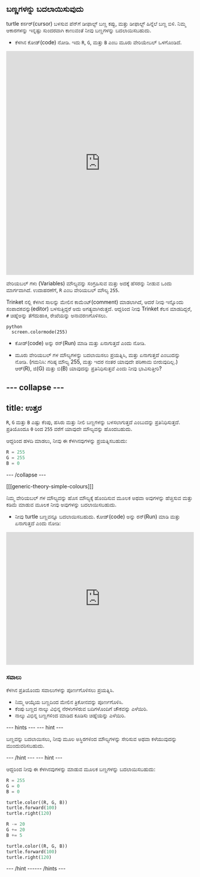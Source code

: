 ## ಬಣ್ಣಗಳನ್ನು ಬದಲಾಯಿಸುವುದು

turtle ಕರ್ಸರ್(cursor) ಬಳಸುವ ಪೆನ್‌ಗೆ ಡೀಫಾಲ್ಟ್ ಬಣ್ಣ ಕಪ್ಪು, ಮತ್ತು ಡೀಫಾಲ್ಟ್ ಹಿನ್ನೆಲೆ ಬಣ್ಣ ಬಿಳಿ. ನಿಮ್ಮ ಆಕಾರಗಳನ್ನು ಇನ್ನಷ್ಟು ಸುಂದರವಾಗಿ ಕಾಣುವಂತೆ ನೀವು ಬಣ್ಣಗಳನ್ನು ಬದಲಾಯಿಸಬಹುದು.

- ಕೆಳಗಿನ ಕೋಡ್(code) ನೋಡಿ. ಇದು `R`, `G`, ಮತ್ತು `B` ಎಂಬ ಮೂರು ವೇರಿಯೇಬಲ್ ಒಳಗೊಂಡಿದೆ. 
<iframe src="https://trinket.io/embed/python/b964b7d3ce" width="100%" height="600" frameborder="0" marginwidth="0" marginheight="0" allowfullscreen></iframe> 

ವೇರಿಯಬಲ್ ಗಳು (Variables) ಮೌಲ್ಯವನ್ನು ಸಂಗ್ರಹಿಸುವ ಮತ್ತು ಅದಕ್ಕೆ ಹೆಸರನ್ನು ನೀಡುವ ಒಂದು ಮಾರ್ಗವಾಗಿದೆ. ಉದಾಹರಣೆಗೆ, `R` ಎಂಬ ವೇರಿಯಬಲ್ ಮೌಲ್ಯ `255`.

Trinket ನಲ್ಲಿ ಕೆಳಗಿನ ಸಾಲನ್ನು ಮೇಲಿನ ಕಾಮೆಂಟ್(comment) ಮಾಡಲಾಗಿದೆ, ಆದರೆ ನೀವು ಇನ್ನೊಂದು ಸಂಪಾದಕವನ್ನು(editor) ಬಳಸುತ್ತಿದ್ದರೆ ಅದು ಅಗತ್ಯವಾಗಿರುತ್ತದೆ. ಆದ್ದರಿಂದ ನೀವು Trinket ಕೆಲಸ ಮಾಡದಿದ್ದರೆ, `#` ಚಿಹ್ನೆಅನ್ನು ತೆಗೆದುಹಾಕಿ, ರೇಖೆಯನ್ನು ಅನಾವರಣಗೊಳಿಸಲು.

    python
      screen.colormode(255)

- ಕೋಡ್(code) ಅನ್ನು ರನ್(Run) ಮಾಡಿ ಮತ್ತು ಏನಾಗುತ್ತದೆ ಎಂದು ನೋಡಿ.

- ಮೂರು ವೇರಿಯಬಲ್ ಗಳ ಮೌಲ್ಯಗಳನ್ನು ಬದಲಾಯಿಸಲು ಪ್ರಯತ್ನಿಸಿ, ಮತ್ತು ಏನಾಗುತ್ತದೆ ಎಂಬುದನ್ನು ನೋಡಿ. (ಗಮನಿಸಿ: ಗರಿಷ್ಠ ಮೌಲ್ಯ 255, ಮತ್ತು ಇದರ ನಂತರ ಯಾವುದೇ ಪರಿಣಾಮ ಬೀರುವುದಿಲ್ಲ.) ಆರ್(R), ಜಿ(G) ಮತ್ತು ಬಿ(B) ಯಾವುದನ್ನು ಪ್ರತಿನಿಧಿಸುತ್ತವೆ ಎಂದು ನೀವು ಭಾವಿಸುತ್ತೀರಿ?

--- collapse ---
---
title: ಉತ್ತರ
---

`R`, `G` ಮತ್ತು `B` ಎಷ್ಟು ಕೆಂಪು, ಹಸಿರು ಮತ್ತು ನೀಲಿ ಬಣ್ಣಗಳನ್ನು ಬಳಸಲಾಗುತ್ತದೆ ಎಂಬುದನ್ನು ಪ್ರತಿನಿಧಿಸುತ್ತದೆ. ಪ್ರತಿಯೊಂದೂ `0` ರಿಂದ `255` ವರೆಗೆ ಯಾವುದೇ ಮೌಲ್ಯವನ್ನು ಹೊಂದಬಹುದು.

ಆದ್ದರಿಂದ ಹಳದಿ ಮಾಡಲು, ನೀವು ಈ ಕೆಳಗಿನವುಗಳನ್ನು ಪ್ರಯತ್ನಿಸಬಹುದು:

```python
R = 255
G = 255
B = 0
```

--- /collapse ---

[[[generic-theory-simple-colours]]]

ನಿಮ್ಮ ವೇರಿಯಬಲ್ ಗಳ ಮೌಲ್ಯವನ್ನು ಹೊಸ ಮೌಲ್ಯಕ್ಕೆ ಹೊಂದಿಸುವ ಮೂಲಕ ಅಥವಾ ಅವುಗಳನ್ನು ಹೆಚ್ಚಿಸುವ ಮತ್ತು ಕಡಿಮೆ ಮಾಡುವ ಮೂಲಕ ನೀವು ಅವುಗಳನ್ನು ಬದಲಾಯಿಸಬಹುದು.

- ನೀವು turtle ಬಣ್ಣವನ್ನೂ ಬದಲಾಯಿಸಬಹುದು. ಕೋಡ್(code) ಅನ್ನು ರನ್(Run) ಮಾಡಿ ಮತ್ತು ಏನಾಗುತ್ತದೆ ಎಂದು ನೋಡಿ: 
<iframe src="https://trinket.io/embed/python/ab6732d60e" width="100%" height="356" frameborder="0" marginwidth="0" marginheight="0" allowfullscreen></iframe> 

### ಸವಾಲು

ಕೆಳಗಿನ ಪ್ರತಿಯೊಂದು ಸವಾಲುಗಳನ್ನು ಪೂರ್ಣಗೊಳಿಸಲು ಪ್ರಯತ್ನಿಸಿ.

- ನಿಮ್ಮ ಆಯ್ಕೆಯ ಬಣ್ಣದಿಂದ ಮೇಲಿನ ತ್ರಿಕೋನವನ್ನು ಪೂರ್ಣಗೊಳಿಸಿ.
- ಕೆಂಪು ಬಣ್ಣದ ನಾಲ್ಕು ವಿಭಿನ್ನ ನೆರಳುಗಳಿರುವ ಬದಿಗಳೊಂದಿಗೆ ಚೌಕವನ್ನು ಎಳೆಯಿರಿ.
- ನಾಲ್ಕು ವಿಭಿನ್ನ ಬಣ್ಣಗಳಿಂದ ಮಾಡಿದ ಕೂಡಿಸು ಚಿಹ್ನೆಯನ್ನು ಎಳೆಯಿರಿ.

--- hints ---
 --- hint ---

ಬಣ್ಣವನ್ನು ಬದಲಾಯಿಸಲು, ನೀವು ಮೂಲ ಅಸ್ಥಿರಗಳಿಂದ ಮೌಲ್ಯಗಳನ್ನು ಸೇರಿಸುವ ಅಥವಾ ಕಳೆಯುವುದನ್ನು ಮುಂದುವರಿಸಬಹುದು.

--- /hint --- --- hint ---

ಆದ್ದರಿಂದ ನೀವು ಈ ಕೆಳಗಿನವುಗಳನ್ನು ಮಾಡುವ ಮೂಲಕ ಬಣ್ಣಗಳನ್ನು ಬದಲಾಯಿಸಬಹುದು:

```python
R = 255
G = 0
B = 0

turtle.color((R, G, B))
turtle.forward(100)
turtle.right(120)

R -= 20
G += 20
B += 5

turtle.color((R, G, B))
turtle.forward(100)
turtle.right(120)
```

--- /hint ------ /hints ---